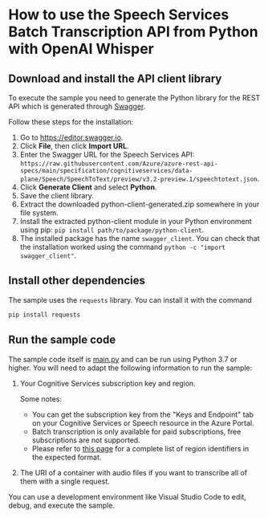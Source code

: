 # How to use the Speech Services Batch Transcription API from Python with OpenAI Whisper

## Download and install the API client library

To execute the sample you need to generate the Python library for the REST API which is generated through [Swagger](swagger.io).

Follow these steps for the installation:

1. Go to https://editor.swagger.io.
1. Click **File**, then click **Import URL**.
1. Enter the Swagger URL for the Speech Services API: `https://raw.githubusercontent.com/Azure/azure-rest-api-specs/main/specification/cognitiveservices/data-plane/Speech/SpeechToText/preview/v3.2-preview.1/speechtotext.json`.
1. Click **Generate Client** and select **Python**.
1. Save the client library.
1. Extract the downloaded python-client-generated.zip somewhere in your file system.
1. Install the extracted python-client module in your Python environment using pip: `pip install path/to/package/python-client`.
1. The installed package has the name `swagger_client`. You can check that the installation worked using the command `python -c "import swagger_client"`.

## Install other dependencies

The sample uses the `requests` library. You can install it with the command

```bash
pip install requests
```

## Run the sample code

The sample code itself is [main.py](main.py) and can be run using Python 3.7 or higher.
You will need to adapt the following information to run the sample:

1. Your Cognitive Services subscription key and region.
    
    Some notes:

    - You can get the subscription key from the "Keys and Endpoint" tab on your Cognitive Services or Speech resource in the Azure Portal.
    - Batch transcription is only available for paid subscriptions, free subscriptions are not supported.
    - Please refer to [this page](https://docs.microsoft.com/azure/cognitive-services/speech-service/regions#rest-apis) for a complete list of region identifiers in the expected format.

1. The URI of a container with audio files if you want to transcribe all of them with a single request.

You can use a development environment like Visual Studio Code to edit, debug, and execute the sample.

